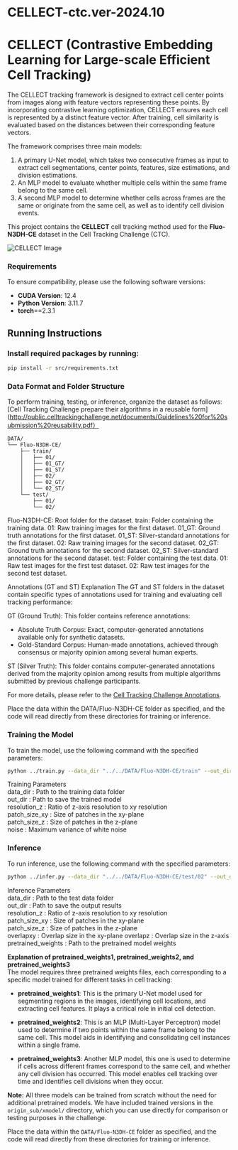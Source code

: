 # CELLECT-ctc.ver-2024.10
# CELLECT (Contrastive Embedding Learning for Large-scale Efficient Cell Tracking)
The CELLECT tracking framework is designed to extract cell center points from images along with feature vectors representing these points. By incorporating contrastive learning optimization, CELLECT ensures each cell is represented by a distinct feature vector. After training, cell similarity is evaluated based on the distances between their corresponding feature vectors.

The framework comprises three main models:
1. A primary U-Net model, which takes two consecutive frames as input to extract cell segmentations, center points, features, size estimations, and division estimations.
2. An MLP model to evaluate whether multiple cells within the same frame belong to the same cell.
3. A second MLP model to determine whether cells across frames are the same or originate from the same cell, as well as to identify cell division events.

This project contains the **CELLECT** cell tracking method used for the **Fluo-N3DH-CE** dataset in the Cell Tracking Challenge (CTC).

![CELLECT Image](https://github.com/zzz333za/CELLECT-ctc.ver_2024.10/raw/main/CELLECT.png)

### Requirements

To ensure compatibility, please use the following software versions:
- **CUDA Version**: 12.4  
- **Python Version**: 3.11.7
- **torch**==2.3.1



## Running Instructions

### Install required packages by running:

```bash
pip install -r src/requirements.txt
```

### Data Format and Folder Structure

To perform training, testing, or inference, organize the dataset as follows: [Cell Tracking Challenge prepare their algorithms in a reusable form](http://public.celltrackingchallenge.net/documents/Guidelines%20for%20submission%20reusability.pdf）

```plaintext
DATA/
└── Fluo-N3DH-CE/
    ├── train/
    │   ├── 01/
    │   ├── 01_GT/
    │   ├── 01_ST/
    │   ├── 02/
    │   ├── 02_GT/
    │   └── 02_ST/
    └── test/
        ├── 01/
        └── 02/
```

Fluo-N3DH-CE: Root folder for the dataset.
train: Folder containing the training data.
01: Raw training images for the first dataset.
01_GT: Ground truth annotations for the first dataset.
01_ST: Silver-standard annotations for the first dataset.
02: Raw training images for the second dataset.
02_GT: Ground truth annotations for the second dataset.
02_ST: Silver-standard annotations for the second dataset.
test: Folder containing the test data.
01: Raw test images for the first test dataset.
02: Raw test images for the second test dataset.

Annotations (GT and ST) Explanation
The GT and ST folders in the dataset contain specific types of annotations used for training and evaluating cell tracking performance:

GT (Ground Truth): This folder contains reference annotations:
- Absolute Truth Corpus: Exact, computer-generated annotations available only for synthetic datasets.
- Gold-Standard Corpus: Human-made annotations, achieved through consensus or majority opinion among several human experts.

ST (Silver Truth): This folder contains computer-generated annotations derived from the majority opinion among results from multiple algorithms submitted by previous challenge participants.

For more details, please refer to the [Cell Tracking Challenge Annotations](https://celltrackingchallenge.net/annotations/).

Place the data within the DATA/Fluo-N3DH-CE folder as specified, and the code will read directly from these directories for training or inference.
### Training the Model

To train the model, use the following command with the specified parameters:
```bash
python ../train.py --data_dir "../../DATA/Fluo-N3DH-CE/train" --out_dir "./Trained models/" --resolution_z 10 --patch_size_xy 256 --patch_size_z 31 --noise 100
```
Training Parameters  
data_dir : Path to the training data folder  
out_dir : Path to save the trained model  
resolution_z : Ratio of z-axis resolution to xy resolution  
patch_size_xy : Size of patches in the xy-plane  
patch_size_z : Size of patches in the z-plane  
noise : Maximum variance of white noise  

### Inference

To run inference, use the following command with the specified parameters:
```bash
python ../infer.py --data_dir "../../DATA/Fluo-N3DH-CE/test/02" --out_dir "../../DATA/Fluo-N3DH-CE/02_RES/" --pretrained_weights1 "../../origin_sub/xmodel/U-ext+sc2n-199.0-8.0351.pth" --pretrained_weights2 "../../origin_sub/xmodel/EX+sc2n-199.0-8.0351.pth" --pretrained_weights3 "../../origin_sub/xmodel/EN+sc2n-199.0-8.0351.pth" --resolution_z 10 --patch_size_xy 256 --patch_size_z 31 --overlapxy 128 --overlapz 4
```

Inference Parameters  
data_dir : Path to the test data folder  
out_dir : Path to save the output results  
resolution_z : Ratio of z-axis resolution to xy resolution  
patch_size_xy : Size of patches in the xy-plane  
patch_size_z : Size of patches in the z-plane    
overlapxy : Overlap size in the xy-plane
overlapz : Overlap size in the z-axis  
pretrained_weights : Path to the pretrained model weights  


**Explanation of pretrained_weights1, pretrained_weights2, and pretrained_weights3**  
The model requires three pretrained weights files, each corresponding to a specific model trained for different tasks in cell tracking:

- **pretrained_weights1**: This is the primary U-Net model used for segmenting regions in the images, identifying cell locations, and extracting cell features. It plays a critical role in initial cell detection.

- **pretrained_weights2**: This is an MLP (Multi-Layer Perceptron) model used to determine if two points within the same frame belong to the same cell. This model aids in identifying and consolidating cell instances within a single frame.

- **pretrained_weights3**: Another MLP model, this one is used to determine if cells across different frames correspond to the same cell, and whether any cell division has occurred. This model enables cell tracking over time and identifies cell divisions when they occur.

**Note:** All three models can be trained from scratch without the need for additional pretrained models. We have included trained versions in the `origin_sub/xmodel/` directory, which you can use directly for comparison or testing purposes in the challenge.

Place the data within the `DATA/Fluo-N3DH-CE` folder as specified, and the code will read directly from these directories for training or inference.
